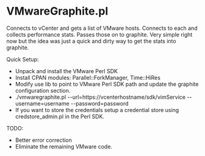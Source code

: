 VMwareGraphite.pl
========
Connects to vCenter and gets a list of VMware hosts. Connects to each and collects performance stats. Passes those on to graphite. Very simple right now but the idea was just a quick and dirty way to get the stats into graphite.

Quick Setup:

* Unpack and install the VMware Perl SDK
* Install CPAN modules: Parallel::ForkManager, Time::HiRes
* Modify use lib to point to VMware Perl SDK path and update the graphite configuration section.
* ./vmwaregraphite.pl --url=https://vcenterhostname/sdk/vimService --username=username --password=password
* If you want to store the credentials setup a credential store using credstore_admin.pl in the Perl SDK.

TODO:

* Better error correction
* Eliminate the remaining VMware code.
